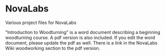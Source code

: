 # NovaLabs
Various project files for NovaLabs

"Introduction to Woodturning" is a word document describing a beginning woodturning course.  A pdf version is also included.  If you edit the word document, please update the pdf as well.  There is a link in the NovaLabs Wiki woodworking section to the pdf version.

